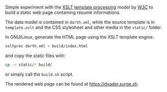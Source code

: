

Simple experiment with the [XSLT](https://en.wikipedia.org/wiki/XSLT) [template processing](https://en.wikipedia.org/wiki/Template_processor) model by [W3C](https://www.w3.org/) to build a static web page containing résumé informations.

The data model is contained in `darth.xml`, while the source template is in `template.xslt` and the CSS stylesheet and other media in the `static/` folder.

In GNU/Linux, generate the HTML page using the XSLT template engine:

``` bash
xsltproc darth.xml > build/index.html 
```

and copy the static files with:

``` bash
cp -r static/* build/
```

or simply call the `build.sh` script. 

The rendered web page can be found at https://dvader.surge.sh.
